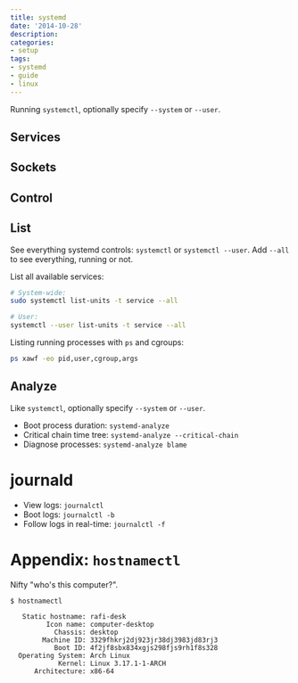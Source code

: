 ```yaml
---
title: systemd
date: '2014-10-28'
description:
categories:
- setup
tags:
- systemd
- guide
- linux
---
```


Running `systemctl`, optionally specify `--system` or `--user`.

## Services
## Sockets
## Control
## List
See everything systemd controls: `systemctl` or `systemctl --user`. Add `--all`
to see everything, running or not.

List all available services:
```bash
# System-wide:
sudo systemctl list-units -t service --all

# User:
systemctl --user list-units -t service --all
```

Listing running processes with `ps` and cgroups:
```bash
ps xawf -eo pid,user,cgroup,args
```

## Analyze
Like `systemctl`, optionally specify `--system` or `--user`.

- Boot process duration: `systemd-analyze`
- Critical chain time tree: `systemd-analyze --critical-chain`
- Diagnose processes: `systemd-analyze blame`

# journald

- View logs: `journalctl`
- Boot logs: `journalctl -b`
- Follow logs in real-time: `journalctl -f`

# Appendix: `hostnamectl`
Nifty "who's this computer?".
```
$ hostnamectl

   Static hostname: rafi-desk
         Icon name: computer-desktop
           Chassis: desktop
        Machine ID: 3329fhkrj2dj923jr38dj3983jd83rj3
           Boot ID: 4f2jf8sbx834xgjs298fjs9rh1f8s328
  Operating System: Arch Linux
            Kernel: Linux 3.17.1-1-ARCH
      Architecture: x86-64
```
